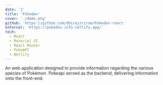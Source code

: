 ```yaml
---
date: '2'
title: 'Pokedex'
cover: './demo.png'
github: 'https://github.com/dhirajsriram/Pokedex-react'
external: 'https://pokedex-info.netlify.app/'
tech:
  - React
  - Material UI
  - React Router
  - PokeAPI
  - Netlify
---
```


An web application designed to provide information regarding the various species of Pokémon. Pokeapi served as the backend, delivering information onto the front-end.
